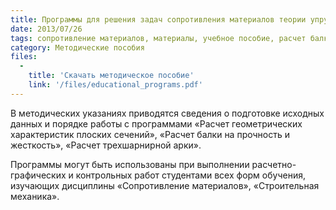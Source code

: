 ```yaml
---
title: Программы для решения задач сопротивления материалов теории упругости и строительной механики
date: 2013/07/26
tags: сопротивление материалов, материалы, учебное пособие, расчет балки
category: Методические пособия
files:
  -
    title: 'Скачать методическое пособие'
    link: '/files/educational_programs.pdf'
---
```


В методических указаниях приводятся сведения о подготовке исходных данных и порядке работы с программами
«Расчет геометрических характеристик плоских сечений», «Расчет балки на прочность и жесткость», «Расчет трехшарнирной арки».

Программы могут быть использованы при выполнении расчетно-графических и контрольных работ студентами всех форм обучения,
изучающих дисциплины «Сопротивление материалов», «Строительная механика».
